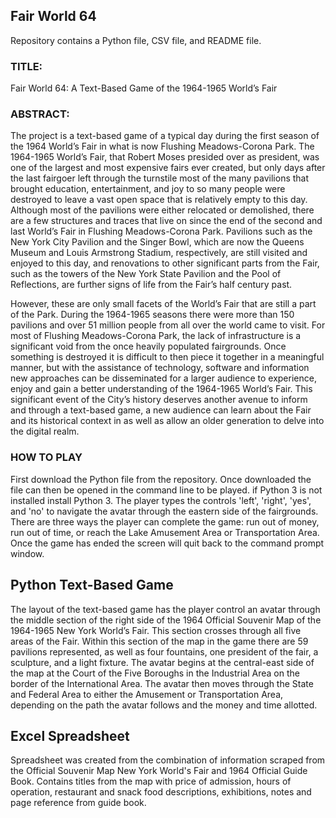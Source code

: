 ## Fair World 64

Repository contains a Python file, CSV file, and README file.

### TITLE:

Fair World 64: A Text-Based Game of the 1964-1965 World’s Fair

### ABSTRACT:

The project is a text-based game of a typical day during the first season of the 1964 World’s Fair in what is now Flushing Meadows-Corona Park. The 1964-1965 World’s Fair, that Robert Moses presided over as president, was one of the largest and most expensive fairs ever created, but only days after the last fairgoer left through the turnstile most of the many pavilions that brought education, entertainment, and joy to so many people were destroyed to leave a vast open space that is relatively empty to this day. Although most of the pavilions were either relocated or demolished, there are a few structures and traces that live on since the end of the second and last World’s Fair in Flushing Meadows-Corona Park. Pavilions such as the New York City Pavilion and the Singer Bowl, which are now the Queens Museum and Louis Armstrong Stadium, respectively, are still visited and enjoyed to this day, and renovations to other significant parts from the Fair, such as the towers of the New York State Pavilion and the Pool of Reflections, are further signs of life from the Fair’s half century past.		
  
However, these are only small facets of the World’s Fair that are still a part of the Park. During the 1964-1965 seasons there were more than 150 pavilions and over 51 million people from all over the world came to visit. For most of Flushing Meadows-Corona Park, the lack of infrastructure is a significant void from the once heavily populated fairgrounds. Once something is destroyed it is difficult to then piece it together in a meaningful manner, but with the assistance of technology, software and information new approaches can be disseminated for a larger audience to experience, enjoy and gain a better understanding of the 1964-1965 World’s Fair. This significant event of the City’s history deserves another avenue to inform and through a text-based game, a new audience can learn about the Fair and its historical context in as well as allow an older generation to delve into the digital realm.

### HOW TO PLAY
First download the Python file from the repository. Once downloaded the file can then be opened in the command line to be played. if Python 3 is not installed install Python 3. The player types the controls 'left', 'right', 'yes', and 'no' to navigate the avatar through the eastern side of the fairgrounds. There are three ways the player can complete the game: run out of money, run out of time, or reach the Lake Amusement Area or Transportation Area. Once the game has ended the screen will quit back to the command prompt window.


## Python Text-Based Game

The layout of the text-based game has the player control an avatar through the middle section of the right side of the 1964 Official Souvenir Map of the 1964-1965 New York World’s Fair. This section crosses through all five areas of the Fair. Within this section of the map in the game there are 59 pavilions represented, as well as four fountains, one president of the fair, a sculpture, and a light fixture. The avatar begins at the central-east side of the map at the Court of the Five Boroughs in the Industrial Area on the border of the International Area. The avatar then moves through the State and Federal Area to either the Amusement or Transportation Area, depending on the path the avatar follows and the money and time allotted. 


## Excel Spreadsheet

Spreadsheet was created from the combination of information scraped from the Official Souvenir Map New York World's Fair and 1964 Official Guide Book. Contains titles from the map with price of admission, hours of operation, restaurant and snack food descriptions, exhibitions, notes and page reference from guide book. 


